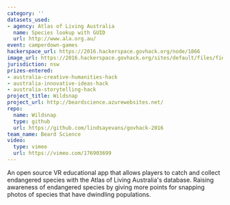```yaml
---
category: ''
datasets_used:
- agency: Atlas of Living Australia
  name: Species lookup with GUID
  url: http://www.ala.org.au/
event: camperdown-games
hackerspace_url: https://2016.hackerspace.govhack.org/node/1866
image_url: https://2016.hackerspace.govhack.org/sites/default/files/field/image/Logo2.png
jurisdiction: nsw
prizes-entered:
- australia-creative-humanities-hack
- australia-innovative-ideas-hack
- australia-storytelling-hack
project_title: Wildsnap
project_url: http://beardscience.azurewebsites.net/
repo:
  name: Wildsnap
  type: github
  url: https://github.com/lindsayevans/govhack-2016
team_name: Beard Science
video:
  type: vimeo
  url: https://vimeo.com/176903699
---
```


An open source VR educational app that allows players to catch and collect endangered species with the Atlas of Living Australia's database. Raising awareness of endangered species by giving more points for snapping photos of species that have dwindling populations.